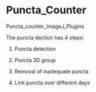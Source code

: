 # Puncta_Counter
Puncta_counter_ImageJ_Plugins

The puncta dection has 4 steps:

1. Puncta detection

2. Puncta 3D group

3. Removal of inadequate puncta

4. Link puncta over different days
